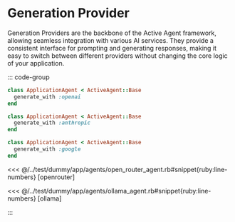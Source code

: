 # Generation Provider

Generation Providers are the backbone of the Active Agent framework, allowing seamless integration with various AI services. They provide a consistent interface for prompting and generating responses, making it easy to switch between different providers without changing the core logic of your application.

::: code-group

```ruby [OpenAI]
class ApplicationAgent < ActiveAgent::Base
  generate_with :openai
end
```

```ruby [Anthropic]
class ApplicationAgent < ActiveAgent::Base
  generate_with :anthropic
end
```

```ruby [Google]
class ApplicationAgent < ActiveAgent::Base
  generate_with :google
end
```

<<< @/../test/dummy/app/agents/open_router_agent.rb#snippet{ruby:line-numbers} [openrouter]

<<< @/../test/dummy/app/agents/ollama_agent.rb#snippet{ruby:line-numbers} [ollama]

:::

